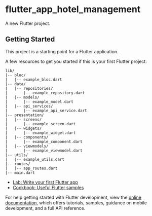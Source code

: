 # flutter_app_hotel_management

A new Flutter project.

## Getting Started

This project is a starting point for a Flutter application.

A few resources to get you started if this is your first Flutter project:
```
lib/
|-- bloc/
|   |-- example_bloc.dart
|-- data/
|   |-- repositories/
|       |-- example_repository.dart
|   |-- models/
|       |-- example_model.dart
|   |-- api_services/
|       |-- example_api_service.dart
|-- presentation/
|   |-- screens/
|       |-- example_screen.dart
|   |-- widgets/
|       |-- example_widget.dart
|   |-- components/
|       |-- example_component.dart
|   |-- viewmodels/
|       |-- example_viewmodel.dart
|-- utils/
|   |-- example_utils.dart
|-- routes/
|   |-- app_routes.dart
|-- main.dart
```

- [Lab: Write your first Flutter app](https://docs.flutter.dev/get-started/codelab)
- [Cookbook: Useful Flutter samples](https://docs.flutter.dev/cookbook)

For help getting started with Flutter development, view the
[online documentation](https://docs.flutter.dev/), which offers tutorials,
samples, guidance on mobile development, and a full API reference.
